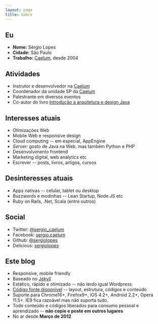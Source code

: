 ```yaml
---
layout: page
title: Sobre
---
```


Eu
----

* **Nome:** Sérgio Lopes
* **Cidade:** São Paulo
* **Trabalho:** [Caelum](http://www.caelum.com.br/), desde 2004

Atividades
----------

* Instrutor e desenvolvedor na [Caelum](http://www.caelum.com.br/)
* Coordenador da unidade SP da [Caelum](http://www.caelum.com.br/)
* Palestrante em diversos eventos
* Co-autor do livro [Introdução a arquitetura e design Java](http://www.arquiteturajava.com.br/)

Interesses atuais
-----------------

* Otimizações Web
* Mobile Web e responsive design
* Cloud computing -- em especial, AppEngine
* *Server:* gosto de Java na Web, mas também Python e PHP
* Desenvolvimento frontend
* Marketing digital, web analytics etc
* Escrever -- posts, livros, artigos, cursos

Desinteresses atuais
--------------------

* Apps nativas -- celular, tablet ou desktop
* Buzzwords e modinhas -- Lean Startup, Node.JS etc
* Ruby on Rails, .Net, Scala (entre outros)

Social
------

* Twitter: [@sergio_caelum](http://twitter.com/sergio_caelum)
* Facebook: [sergio.caelum](http://facebook.com/sergio.caelum)
* Github: [@sergiolopes](http://github.com/sergiolopes)
* Delicious: [sergiolopes](http://delicious.com/sergiolopes)

Este blog
---------

* Responsive, mobile friendly
* Baseado no [Jekyll](https://github.com/mojombo/jekyll/)
* Estático, rápido e otimizado -- não lerdo igual Wordpress
* [Código fonte disponível](https://github.com/sergiolopes/blog) -- layout, estrutura, códigos e conteúdo
* Suporte para Chrome16+, Firefox9+, iOS 4.2+, Android 2.2+, Opera 11.5+. IE9 fica razoável mas não suporta tudo.
* Todo conteúdo e códigos liberados para consumo pessoal e aprendizado -- **não copie e poste em outros lugares**
* No ar desde **Março de 2012**
